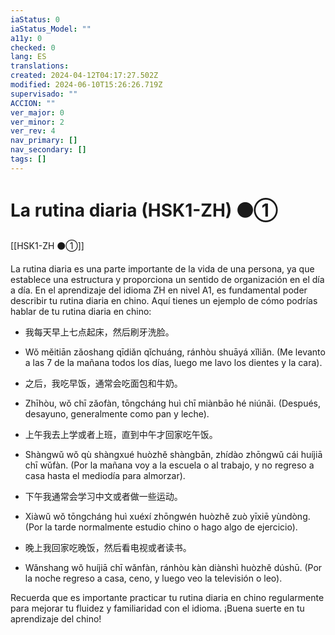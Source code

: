 ```yaml
---
iaStatus: 0
iaStatus_Model: ""
a11y: 0
checked: 0
lang: ES
translations: 
created: 2024-04-12T04:17:27.502Z
modified: 2024-06-10T15:26:26.719Z
supervisado: ""
ACCION: ""
ver_major: 0
ver_minor: 2
ver_rev: 4
nav_primary: []
nav_secondary: []
tags: []
---
```

# La rutina diaria (HSK1-ZH) ⚫①

[[HSK1-ZH ⚫①]]

La rutina diaria es una parte importante de la vida de una persona, ya que establece una estructura y proporciona un sentido de organización en el día a día. En el aprendizaje del idioma ZH en nivel A1, es fundamental poder describir tu rutina diaria en chino. Aquí tienes un ejemplo de cómo podrías hablar de tu rutina diaria en chino:

- 我每天早上七点起床，然后刷牙洗脸。
- Wǒ měitiān zǎoshang qīdiǎn qǐchuáng, ránhòu shuāyá xǐliǎn. (Me levanto a las 7 de la mañana todos los días, luego me lavo los dientes y la cara).

- 之后，我吃早饭，通常会吃面包和牛奶。
- Zhīhòu, wǒ chī zǎofàn, tōngcháng huì chī miànbāo hé niúnǎi. (Después, desayuno, generalmente como pan y leche).

- 上午我去上学或者上班，直到中午才回家吃午饭。
- Shàngwǔ wǒ qù shàngxué huòzhě shàngbān, zhídào zhōngwǔ cái huíjiā chī wǔfàn. (Por la mañana voy a la escuela o al trabajo, y no regreso a casa hasta el mediodía para almorzar).

- 下午我通常会学习中文或者做一些运动。
- Xiàwǔ wǒ tōngcháng huì xuéxí zhōngwén huòzhě zuò yīxiē yùndòng. (Por la tarde normalmente estudio chino o hago algo de ejercicio).

- 晚上我回家吃晚饭，然后看电视或者读书。
- Wǎnshang wǒ huíjiā chī wǎnfàn, ránhòu kàn diànshì huòzhě dúshū. (Por la noche regreso a casa, ceno, y luego veo la televisión o leo).

Recuerda que es importante practicar tu rutina diaria en chino regularmente para mejorar tu fluidez y familiaridad con el idioma. ¡Buena suerte en tu aprendizaje del chino!
